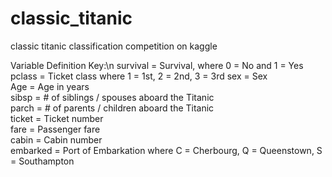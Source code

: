 # classic_titanic
classic titanic classification competition on kaggle

Variable	Definition	Key:\n
survival	= Survival, where	0 = No and 1 = Yes
pclass	= Ticket class where 1 = 1st, 2 = 2nd, 3 = 3rd
sex	= Sex	
Age	= Age in years	
sibsp	= # of siblings / spouses aboard the Titanic	
parch =	# of parents / children aboard the Titanic	
ticket = Ticket number	
fare = Passenger fare	
cabin	= Cabin number	
embarked = Port of Embarkation where C = Cherbourg, Q = Queenstown, S = Southampton
